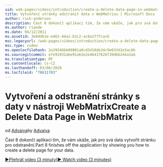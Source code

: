 ```yaml
---
uid: web-pages/videos/introduction/create-a-delete-data-page-in-webmatrix
title: Vytvoření stránky odstranit data v WebMatrixu | Microsoft Docs
author: rick-anderson
description: Část 8 dokončí aplikaci tím, že vám ukáže, jak pro svá data vytvořit stránku pro odstranění.
ms.author: riande
ms.date: 04/12/2011
ms.assetid: 3e84d61e-e462-44a1-b3c2-ac8a1f7fcac6
msc.legacyurl: /web-pages/videos/introduction/create-a-delete-data-page-in-webmatrix
msc.type: video
ms.openlocfilehash: 2a39346bb09801a0cd3d18de34c9e033d2e5ac8b
ms.sourcegitcommit: e7e91932a6e91a63e2e46417626f39d6b244a3ab
ms.translationtype: MT
ms.contentlocale: cs-CZ
ms.lasthandoff: 03/06/2020
ms.locfileid: "78631703"
---
```

# <a name="create-a-delete-data-page-in-webmatrix"></a><span data-ttu-id="d5c87-103">Vytvoření a odstranění stránky s daty v nástroji WebMatrix</span><span class="sxs-lookup"><span data-stu-id="d5c87-103">Create a Delete Data Page in WebMatrix</span></span>

<span data-ttu-id="d5c87-104">od [Advaiya](https://twitter.com/Advaiyasolns)</span><span class="sxs-lookup"><span data-stu-id="d5c87-104">by [Advaiya](https://twitter.com/Advaiyasolns)</span></span>

<span data-ttu-id="d5c87-105">Část 8 dokončí aplikaci tím, že vám ukáže, jak pro svá data vytvořit stránku pro odstranění.</span><span class="sxs-lookup"><span data-stu-id="d5c87-105">Part 8 finishes off the application by showing you how to create a delete page for your data.</span></span>

[<span data-ttu-id="d5c87-106">&#9654;Přehrát video (3 minuty)</span><span class="sxs-lookup"><span data-stu-id="d5c87-106">&#9654; Watch video (3 minutes)</span></span>](https://channel9.msdn.com/Blogs/ASP-NET-Site-Videos/create-a-delete-data-page-in-webmatrix)
